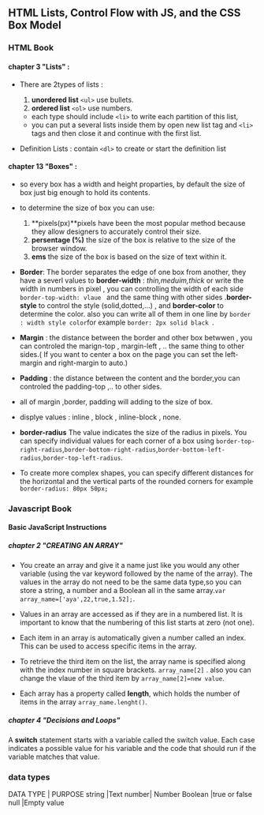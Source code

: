 ## HTML Lists, Control Flow with JS, and the CSS Box Model 
### HTML Book 
#### chapter 3 "Lists" :
* There are 2types of lists :  
     1. **unordered list**  `<ul>` use bullets.
     2. **ordered list** `<ol>` use numbers.
     * each type should include `<li>` to write each partition of this list,
     * you can put a several lists inside them by open new list tag and `<li>` tags and then close it and continue with the first list.

* Definition Lists : contain `<dl>` to create or start the definition list

#### chapter 13 "Boxes" :
* so every box has a width and height proparties, by default the size of box just big enough to hold its contents.
* to determine the size of box you can use:
     1. **pixels(px)**pixels have been the most popular method because they allow designers to accurately control their size.
     2. **persentage (%)** the size of the box is relative to the size of the browser window.
     3. **ems** the size of the box is based on the size of text within it. 



* **Border**: The border separates the edge of one box from another, they have a severl values to **border-width** : *thin,meduim,thick* or write the width in numbers in pixel , you can controlling the width of each side `border-top-width: vlaue ` and the same thing with other sides .**border-style** to control the style (solid,dotted,...) , and **border-color** to determine the color. also you can write all of them in one line by `border : width style color`for example `border: 2px solid black `.
* **Margin** : the distance between the border and other box betwwen , you can controled the marign-top , margin-left , .. the same thing to other sides.( If you want to center a box on the page you can set the left-margin and right-margin to auto.)
* **Padding** : the distance between the content and the border,you can controled the padding-top ,.. to other sides.

* all of margin ,border, padding will adding to the size of box.

* displye values : inline , block , inline-block , none.
 


* **border-radius** The value indicates the size of the radius in pixels. You can specify individual values
for each corner of a box using `border-top-right-radius`,`border-bottom-right-radius`,`border-bottom-left-radius`,`border-top-left-radius`. 
* To create more complex shapes, you can specify different distances for the horizontal and the vertical parts of the rounded corners for example `border-radius: 80px 50px;`


### Javascript Book 
#### Basic JavaScript Instructions
##### chapter 2 "CREATING AN ARRAY"
* You create an array and give it a name just like you would any other variable (using the var keyword followed by the name of the array). The values in the array do not need to be the same data type,so you can store a string, a number and a Boolean all in the same array.`var array_name=['aya',22,true,1.52];`.

* Values in an array are accessed as if they are in a numbered list. It is important to know that the numbering of this list starts at zero (not one).
* Each item in an array is automatically given a number called an index. This can be used to access specific items in the array.
* To retrieve the third item on the list, the array name is specified along with the index number in square brackets. `array_name[2]` . also you can change the vlaue of the third item by `array_name[2]=new value`.
* Each array has a property called **length**, which holds the number of items in the array `array_name.lenght()`.


##### chapter 4 "Decisions and Loops"
A **switch** statement starts with a variable called the switch value. Each case indicates a possible value for his variable and the code that should run if the variable matches that value.

### data types 
DATA TYPE | PURPOSE
string |Text
number| Number
Boolean |true or false
null |Empty value











